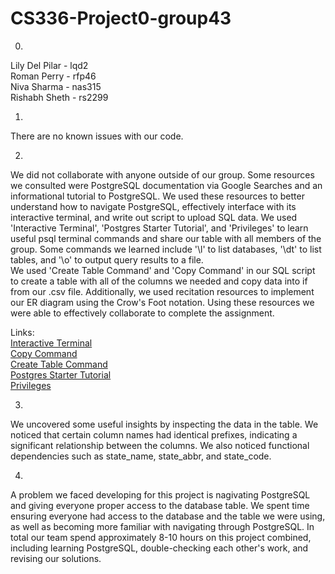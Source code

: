 # CS336-Project0-group43

0) 
Lily Del Pilar - lqd2\
Roman Perry - rfp46\
Niva Sharma - nas315\
Rishabh Sheth - rs2299


1)
There are no known issues with our code.


2)
We did not collaborate with anyone outside of our group.
Some resources we consulted were PostgreSQL documentation via Google Searches and an informational tutorial to PostgreSQL.
We used these resources to better understand how to navigate PostgreSQL, effectively interface with its interactive terminal, and write out script to upload SQL data.
We used 'Interactive Terminal', 'Postgres Starter Tutorial', and 'Privileges' to learn useful psql terminal commands and share our table with all members of the group.
Some commands we learned include '\l' to list databases, '\dt' to list tables, and '\o' to output query results to a file. \
We used 'Create Table Command' and 'Copy Command' in our SQL script to create a table with all of the columns we needed and copy data into if from our .csv file.
Additionally, we used recitation resources to implement our ER diagram using the Crow's Foot notation.
Using these resources we were able to effectively collaborate to complete the assignment.

Links:\
[Interactive Terminal](https://www.postgresql.org/docs/current/app-psql.html)\
[Copy Command](https://www.postgresql.org/docs/17/sql-copy.html)\
[Create Table Command](https://www.postgresql.org/docs/17/sql-createtable.html)\
[Postgres Starter Tutorial](https://hasura.io/blog/top-psql-commands-and-flags-you-need-to-know-postgresql)\
[Privileges](https://www.postgresql.org/docs/current/ddl-priv.html)


3)
We uncovered some useful insights by inspecting the data in the table. We noticed that certain column names had identical prefixes, indicating a significant relationship between the columns. We also noticed functional dependencies such as state_name, state_abbr, and state_code.


4) 
A problem we faced developing for this project is nagivating PostgreSQL and giving everyone proper access to the database table.
We spent time ensuring everyone had access to the database and the table we were using, as well as becoming more familiar with navigating through PostgreSQL.
In total our team spend approximately 8-10 hours on this project combined, including learning PostgreSQL, double-checking each other's work, and revising our solutions.
